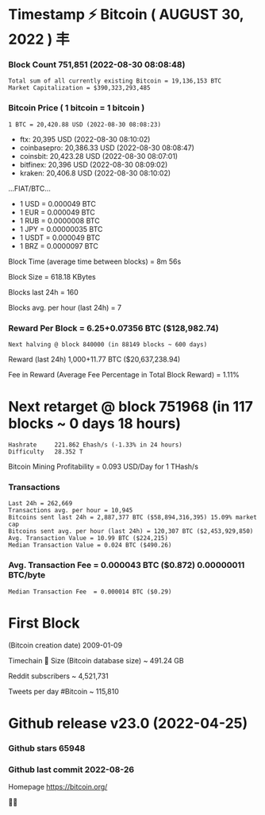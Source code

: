 # Timestamp ⚡ Bitcoin ( AUGUST 30, 2022 ) 丰
### Block Count	751,851 (2022-08-30 08:08:48)
    Total sum of all currently existing Bitcoin = 19,136,153 BTC
    Market Capitalization = $390,323,293,485

### Bitcoin Price  ( 1 bitcoin = 1 bitcoin )
	1 BTC = 20,420.88 USD (2022-08-30 08:08:23)
- ftx: 20,395 USD (2022-08-30 08:10:02)
- coinbasepro: 20,386.33 USD (2022-08-30 08:08:47)
- coinsbit: 20,423.28 USD (2022-08-30 08:07:01)
- bitfinex: 20,396 USD (2022-08-30 08:09:02)
- kraken: 20,406.8 USD (2022-08-30 08:10:02)

...FIAT/BTC...

- 1 USD = 0.000049 BTC
- 1 EUR = 0.000049 BTC
- 1 RUB = 0.0000008 BTC
- 1 JPY = 0.00000035 BTC
- 1 USDT = 0.000049 BTC
- 1 BRZ = 0.0000097 BTC

Block Time (average time between blocks) = 8m 56s

Block Size	= 618.18 KBytes

Blocks last 24h	= 160

Blocks avg. per hour (last 24h)	= 7

### Reward Per Block = 6.25+0.07356 BTC ($128,982.74)
    Next halving @ block 840000 (in 88149 blocks ~ 600 days)
    
Reward (last 24h)	1,000+11.77 BTC ($20,637,238.94)

Fee in Reward (Average Fee Percentage in Total Block Reward) = 1.11%

# Next retarget @ block 751968 (in 117 blocks ~ 0 days 18 hours)
    Hashrate	 221.862 Ehash/s (-1.33% in 24 hours)
    Difficulty	 28.352 T
    
Bitcoin Mining Profitability	= 0.093 USD/Day for 1 THash/s

### Transactions 
    Last 24h = 262,669
    Transactions avg. per hour = 10,945
    Bitcoins sent last 24h = 2,887,377 BTC ($58,894,316,395) 15.09% market cap
    Bitcoins sent avg. per hour (last 24h) = 120,307 BTC ($2,453,929,850)
    Avg. Transaction Value = 10.99 BTC ($224,215)
    Median Transaction Value = 0.024 BTC ($490.26)
### Avg. Transaction Fee	= 0.000043 BTC ($0.872) 0.00000011 BTC/byte
    Median Transaction Fee	= 0.000014 BTC ($0.29)

# First Block
(Bitcoin creation date)	2009-01-09

Timechain 🪩 Size (Bitcoin database size)	~  491.24 GB

Reddit subscribers	~  4,521,731

Tweets per day #Bitcoin	~  115,810

# Github release	v23.0 (2022-04-25)
### Github stars	65948
### Github last commit	2022-08-26

Homepage	https://bitcoin.org/

💙💜
